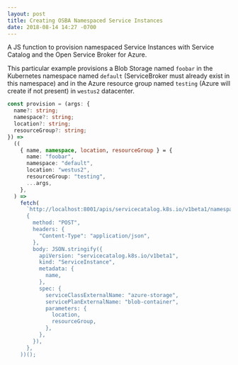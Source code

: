 ```yaml
---
layout: post
title: Creating OSBA Namespaced Service Instances
date: 2018-08-14 14:27 -0700
---
```


A JS function to provision namespaced Service Instances with Service Catalog and the Open Service Broker for Azure.

This particular example provisions a Blob Storage named `foobar` in the Kubernetes namespace named `default` (ServiceBroker must already exist in this namespace) and in the Azure resource group named `testing` (Azure will create if not present) in `westus2` datacenter.

<!-- <script src="https://gist.github.com/evanlouie/c00722a77caa6f217224fc4b3964399d.js"></script> -->

```typescript
const provision = (args: {
  name?: string;
  namespace?: string;
  location?: string;
  resourceGroup?: string;
}) =>
  ((
    { name, namespace, location, resourceGroup } = {
      name: "foobar",
      namespace: "default",
      location: "westus2",
      resourceGroup: "testing",
      ...args,
    },
  ) =>
    fetch(
      `http://localhost:8001/apis/servicecatalog.k8s.io/v1beta1/namespaces/${namespace}/serviceinstances`,
      {
        method: "POST",
        headers: {
          "Content-Type": "application/json",
        },
        body: JSON.stringify({
          apiVersion: "servicecatalog.k8s.io/v1beta1",
          kind: "ServiceInstance",
          metadata: {
            name,
          },
          spec: {
            serviceClassExternalName: "azure-storage",
            servicePlanExternalName: "blob-container",
            parameters: {
              location,
              resourceGroup,
            },
          },
        }),
      },
    ))();
```
